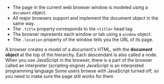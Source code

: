 - The page in the current web browser window is modeled using a `document` object.
- All major browsers support and implement the document object in the same way.
- The `.title` property corresponds to the `<title>` head tag.
- The browser represents each window or tab using a `window` object.
- The `.location` property of the window tells you the URL of its page.

A browser creates a _model_ of a document's HTML, with the **document object** at the top of the hierarchy.  Each descendant is also called a node.
When you use JavaScript in the browser, there is a part of the browser called an interpreter (scripting engine)
JavaScript is an interpreted programming language
Some users browse with JavaScript turned off, so you need to make sure the page still works for them
